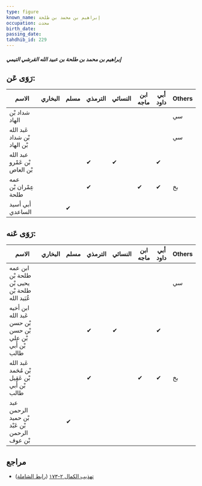 ```yaml
---
type: figure
known_name: إبراهيم بن محمد بن طلحة
occupation: محدث
birth_date:
passing_date:
tahdhib_id: 229
---
```

##### إبراهيم بن محمد بن طلحة بن عبيد الله القرشي التيمي

## رَوَى عَن:
| الاسم                         | البخاري | مسلم | الترمذي | النسائي | ابن ماجه | أبي داود | Others |
| ----------------------------- | ------- | ---- | ------- | ------- | -------- | -------- | ------ |
| شداد بْن الهاد                |         |      |         |         |          |          | سي     |
| عَبد الله بْن شداد بْن الهاد  |         |      |         |         |          |          | سي     |
| عبد الله بْن عَمْرو بْن العاص |         |      | ✔       | ✔       |          | ✔        |        |
| عمه عِمْران بْن طلحة          |         |      | ✔       |         | ✔        | ✔        | بخ     |
| أبي أسيد الساعدي              |         | ✔    |         |         |          |          |        |
## رَوَى عَنه:
| الاسم                                                    | البخاري | مسلم | الترمذي | النسائي | ابن ماجه | أبي داود | Others |
| -------------------------------------------------------- | ------- | ---- | ------- | ------- | -------- | -------- | ------ |
| ابن عمه طلحة بْن يحيى بْن طلحة بْن عُبَيد الله           |         |      |         |         |          |          | سي     |
| ابن أخيه عَبد الله بْن حسن بْن حسن بْن علي بْن أَبي طالب |         |      | ✔       | ✔       |          | ✔        |        |
| عَبد الله بْن مُحَمد بْن عَقِيل بْن أَبي طالب            |         |      | ✔       |         | ✔        | ✔        | بخ     |
| عبد الرحمن بْن حميد بْن عَبْد الرحمن بْن عوف             |         | ✔    |         |         |          |          |        |
## مراجع
- [تهذيب الكمال ٢-١٧٣](obsidian://open?vault=Tahdhib-al-Kamal&file=Figures/٢٢٩-إبراهيم%20بن%20محمد%20بن%20طلحة%20بن%20عبيد%20الله%20القرشي%20التيمي) ([رابط الشاملة](https://shamela.ws/book/3722/654))